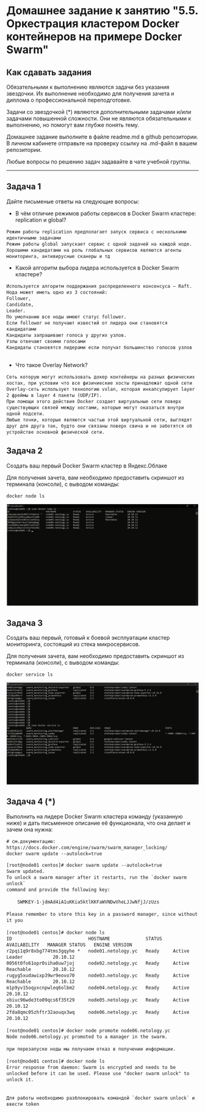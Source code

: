 # Домашнее задание к занятию "5.5. Оркестрация кластером Docker контейнеров на примере Docker Swarm"

## Как сдавать задания

Обязательными к выполнению являются задачи без указания звездочки. Их выполнение необходимо для получения зачета и диплома о профессиональной переподготовке.

Задачи со звездочкой (*) являются дополнительными задачами и/или задачами повышенной сложности. Они не являются обязательными к выполнению, но помогут вам глубже понять тему.

Домашнее задание выполните в файле readme.md в github репозитории. В личном кабинете отправьте на проверку ссылку на .md-файл в вашем репозитории.

Любые вопросы по решению задач задавайте в чате учебной группы.

---

## Задача 1

Дайте письменые ответы на следующие вопросы:

- В чём отличие режимов работы сервисов в Docker Swarm кластере: replication и global?
```
Режим работы replication предполагает запуск сервиса с несколькими идентичными задачами
Режим работы global запускает сервис с одной задачей на каждой ноде. Хорошими кандидатами на роль глобальных сервисов являются агенты мониторинга, антивирусные сканеры и тд
```

- Какой алгоритм выбора лидера используется в Docker Swarm кластере?
```
Используется алгоритм поддержания распределенного консенсуса — Raft.
Нода может иметь одно из 3 состояний:
Follower,
Candidate,
Leader.
По умолчанию все ноды имеют статус follower.
Если follower не получают известий от лидера они становятся кандидатами
Кандидаты запрашивают голоса у других узлов.
Узлы отвечают своими голосами
Кандидаты становятся лидерами если получат большинство голосов узлов


```

- Что такое Overlay Network?
```
Cеть которую могут использовать докер контейнеры на разных физических хостах, при условии что все физичиеские хосты принадлежат одной сети
Overlay-сеть использует технологию vxlan, которая инкапсулирует layer 2 фреймы в layer 4 пакеты (UDP/IP). 
При помощи этого действия Docker создает виртуальные сети поверх существующих связей между хостами, которые могут оказаться внутри одной подсети.
Любые точки, которые являются частью этой виртуальной сети, выглядят друг для друга так, будто они связаны поверх свича и не заботятся об устройстве основной физической сети.
```


## Задача 2

Создать ваш первый Docker Swarm кластер в Яндекс.Облаке

Для получения зачета, вам необходимо предоставить скриншот из терминала (консоли), с выводом команды:
```
docker node ls
```
![](pic/node_ls.png)

## Задача 3

Создать ваш первый, готовый к боевой эксплуатации кластер мониторинга, состоящий из стека микросервисов.

Для получения зачета, вам необходимо предоставить скриншот из терминала (консоли), с выводом команды:
```
docker service ls
```
![](pic/service_ls.png)


## Задача 4 (*)

Выполнить на лидере Docker Swarm кластера команду (указанную ниже) и дать письменное описание её функционала, что она делает и зачем она нужна:
```
# см.документацию: https://docs.docker.com/engine/swarm/swarm_manager_locking/
docker swarm update --autolock=true
```

```
[root@node01 centos]# docker swarm update --autolock=true
Swarm updated.
To unlock a swarm manager after it restarts, run the `docker swarm unlock`
command and provide the following key:

    SWMKEY-1-jdmAd4iA1uKKia5ktlKKFaWVNDwVheLJJwNfjJ/zUzs

Please remember to store this key in a password manager, since without it you

[root@node01 centos]# docker node ls
ID                            HOSTNAME             STATUS    AVAILABILITY   MANAGER STATUS   ENGINE VERSION
r2pqi1q9r8xbg774tms3gqyhe *   node01.netology.yc   Ready     Active         Leader           20.10.12
0056t0fo61opr0siha0uw7joj     node02.netology.yc   Ready     Active         Reachable        20.10.12
rugyg5xudawixp39wr9eovo70     node03.netology.yc   Ready     Active         Reachable        20.10.12
m1p9yv15oqyxcnpwleq6olbm2     node04.netology.yc   Ready     Active                          20.10.12
xbiuc96wde3to09qcs6f35t29     node05.netology.yc   Ready     Active                          20.10.12
2fda8qmc05zhftr32aouqx3wq     node06.netology.yc   Ready     Active                          20.10.12

[root@node01 centos]# docker node promote node06.netology.yc
Node node06.netology.yc promoted to a manager in the swarm.

при перезапуске ноды мы получаем отказ в получении информации. 

[root@node01 centos]# docker node ls
Error response from daemon: Swarm is encrypted and needs to be unlocked before it can be used. Please use "docker swarm unlock" to unlock it.


Для работы необходимо разблокировать командой `docker swarm unlock` и ввести token
```
